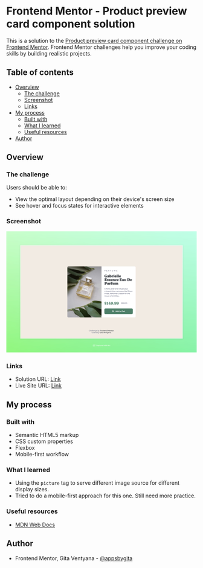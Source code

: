 # Frontend Mentor - Product preview card component solution

This is a solution to the [Product preview card component challenge on Frontend Mentor](https://www.frontendmentor.io/challenges/product-preview-card-component-GO7UmttRfa). Frontend Mentor challenges help you improve your coding skills by building realistic projects.

## Table of contents

- [Overview](#overview)
  - [The challenge](#the-challenge)
  - [Screenshot](#screenshot)
  - [Links](#links)
- [My process](#my-process)
  - [Built with](#built-with)
  - [What I learned](#what-i-learned)
  - [Useful resources](#useful-resources)
- [Author](#author)

## Overview

### The challenge

Users should be able to:

- View the optimal layout depending on their device's screen size
- See hover and focus states for interactive elements

### Screenshot

![](./images/desktop-screenshot.jpeg)

### Links

- Solution URL: [Link](https://github.com/appsbygita/fm-prod-prev-card)
- Live Site URL: [Link](https://gita-prod-prev-card.vercel.app/)

## My process

### Built with

- Semantic HTML5 markup
- CSS custom properties
- Flexbox
- Mobile-first workflow

### What I learned

- Using the `picture` tag to serve different image source for different display sizes.
- Tried to do a mobile-first approach for this one. Still need more practice.

### Useful resources

- [MDN Web Docs](https://developer.mozilla.org/en-US/docs/Web/HTML/Element/picture)

## Author

- Frontend Mentor, Gita Ventyana - [@appsbygita](https://www.frontendmentor.io/profile/appsbygita)
